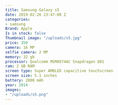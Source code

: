 ```yaml
---
title: Samsung Galaxy s5
date: 2019-02-26 23:47:00 Z
categories:
- samsung
Brand: Apple
Is in stock: false
Thumbnail image: "/uploads/s5.jpg"
price: 350
camera: 16 MP
selfie camera: 2 MP
memory: 32 gb
processor: Qualcomm MSM8974AC Snapdragon 801
ram: 2 GB RAM
screen type: Super AMOLED capacitive touchscreen
screen size: 5.1 inches
battery: 2800 mAh
year: 2014
images:
- "/uploads/s5.png"
---
```


